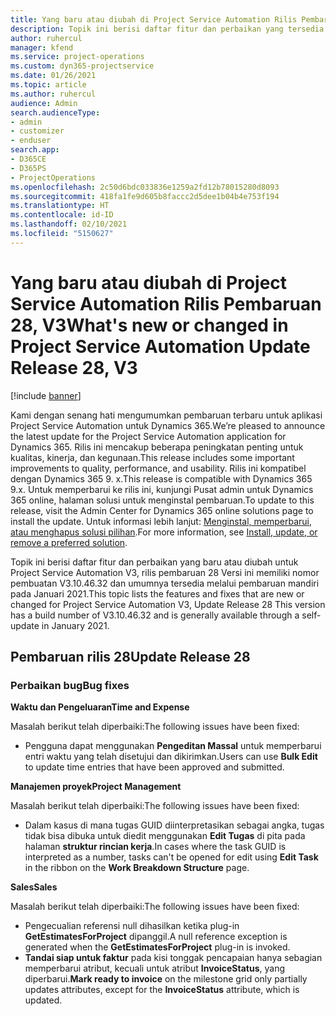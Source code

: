 ```yaml
---
title: Yang baru atau diubah di Project Service Automation Rilis Pembaruan 28, V3
description: Topik ini berisi daftar fitur dan perbaikan yang tersedia di Project Service Automation V3, pembaruan rilis 28, V3.
author: ruhercul
manager: kfend
ms.service: project-operations
ms.custom: dyn365-projectservice
ms.date: 01/26/2021
ms.topic: article
ms.author: ruhercul
audience: Admin
search.audienceType:
- admin
- customizer
- enduser
search.app:
- D365CE
- D365PS
- ProjectOperations
ms.openlocfilehash: 2c50d6bdc033836e1259a2fd12b78015280d8093
ms.sourcegitcommit: 418fa1fe9d605b8faccc2d5dee1b04b4e753f194
ms.translationtype: HT
ms.contentlocale: id-ID
ms.lasthandoff: 02/10/2021
ms.locfileid: "5150627"
---
```

# <a name="whats-new-or-changed-in-project-service-automation-update-release-28-v3"></a><span data-ttu-id="fbb30-103">Yang baru atau diubah di Project Service Automation Rilis Pembaruan 28, V3</span><span class="sxs-lookup"><span data-stu-id="fbb30-103">What's new or changed in Project Service Automation Update Release 28, V3</span></span>

[!include [banner](../includes/psa-now-project-operations.md)]

<span data-ttu-id="fbb30-104">Kami dengan senang hati mengumumkan pembaruan terbaru untuk aplikasi Project Service Automation untuk Dynamics 365.</span><span class="sxs-lookup"><span data-stu-id="fbb30-104">We’re pleased to announce the latest update for the Project Service Automation application for Dynamics 365.</span></span> <span data-ttu-id="fbb30-105">Rilis ini mencakup beberapa peningkatan penting untuk kualitas, kinerja, dan kegunaan.</span><span class="sxs-lookup"><span data-stu-id="fbb30-105">This release includes some important improvements to quality, performance, and usability.</span></span> <span data-ttu-id="fbb30-106">Rilis ini kompatibel dengan Dynamics 365 9. x.</span><span class="sxs-lookup"><span data-stu-id="fbb30-106">This release is compatible with Dynamics 365 9.x.</span></span> <span data-ttu-id="fbb30-107">Untuk memperbarui ke rilis ini, kunjungi Pusat admin untuk Dynamics 365 online, halaman solusi untuk menginstal pembaruan.</span><span class="sxs-lookup"><span data-stu-id="fbb30-107">To update to this release, visit the Admin Center for Dynamics 365 online solutions page to install the update.</span></span> <span data-ttu-id="fbb30-108">Untuk informasi lebih lanjut: [Menginstal, memperbarui, atau menghapus solusi pilihan](https://docs.microsoft.com/power-platform/admin/install-remove-preferred-solution).</span><span class="sxs-lookup"><span data-stu-id="fbb30-108">For more information, see [Install, update, or remove a preferred solution](https://docs.microsoft.com/power-platform/admin/install-remove-preferred-solution).</span></span>

<span data-ttu-id="fbb30-109">Topik ini berisi daftar fitur dan perbaikan yang baru atau diubah untuk Project Service Automation V3, rilis pembaruan 28 Versi ini memiliki nomor pembuatan V3.10.46.32 dan umumnya tersedia melalui pembaruan mandiri pada Januari 2021.</span><span class="sxs-lookup"><span data-stu-id="fbb30-109">This topic lists the features and fixes that are new or changed for Project Service Automation V3, Update Release 28 This version has a build number of V3.10.46.32 and is generally available through a self-update in January 2021.</span></span>

## <a name="update-release-28"></a><span data-ttu-id="fbb30-110">Pembaruan rilis 28</span><span class="sxs-lookup"><span data-stu-id="fbb30-110">Update Release 28</span></span>

### <a name="bug-fixes"></a><span data-ttu-id="fbb30-111">Perbaikan bug</span><span class="sxs-lookup"><span data-stu-id="fbb30-111">Bug fixes</span></span>

<span data-ttu-id="fbb30-112">**Waktu dan Pengeluaran**</span><span class="sxs-lookup"><span data-stu-id="fbb30-112">**Time and Expense**</span></span>

<span data-ttu-id="fbb30-113">Masalah berikut telah diperbaiki:</span><span class="sxs-lookup"><span data-stu-id="fbb30-113">The following issues have been fixed:</span></span>

- <span data-ttu-id="fbb30-114">Pengguna dapat menggunakan **Pengeditan Massal** untuk memperbarui entri waktu yang telah disetujui dan dikirimkan.</span><span class="sxs-lookup"><span data-stu-id="fbb30-114">Users can use **Bulk Edit** to update time entries that have been approved and submitted.</span></span>

<span data-ttu-id="fbb30-115">**Manajemen proyek**</span><span class="sxs-lookup"><span data-stu-id="fbb30-115">**Project Management**</span></span>

<span data-ttu-id="fbb30-116">Masalah berikut telah diperbaiki:</span><span class="sxs-lookup"><span data-stu-id="fbb30-116">The following issues have been fixed:</span></span>

- <span data-ttu-id="fbb30-117">Dalam kasus di mana tugas GUID diinterpretasikan sebagai angka, tugas tidak bisa dibuka untuk diedit menggunakan **Edit Tugas** di pita pada halaman **struktur rincian kerja**.</span><span class="sxs-lookup"><span data-stu-id="fbb30-117">In cases where the task GUID is interpreted as a number, tasks can't be opened for edit using **Edit Task** in the ribbon on the **Work Breakdown Structure** page.</span></span>

<span data-ttu-id="fbb30-118">**Sales**</span><span class="sxs-lookup"><span data-stu-id="fbb30-118">**Sales**</span></span>

<span data-ttu-id="fbb30-119">Masalah berikut telah diperbaiki:</span><span class="sxs-lookup"><span data-stu-id="fbb30-119">The following issues have been fixed:</span></span>

- <span data-ttu-id="fbb30-120">Pengecualian referensi null dihasilkan ketika plug-in **GetEstimatesForProject** dipanggil.</span><span class="sxs-lookup"><span data-stu-id="fbb30-120">A null reference exception is generated when the **GetEstimatesForProject** plug-in is invoked.</span></span>
- <span data-ttu-id="fbb30-121">**Tandai siap untuk faktur** pada kisi tonggak pencapaian hanya sebagian memperbarui atribut, kecuali untuk atribut **InvoiceStatus**, yang diperbarui.</span><span class="sxs-lookup"><span data-stu-id="fbb30-121">**Mark ready to invoice** on the milestone grid only partially updates attributes, except for the **InvoiceStatus** attribute, which is updated.</span></span>

